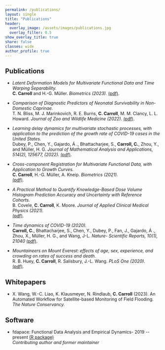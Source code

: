 ```yaml
---
permalink: /publications/
layout: single
title: "Publications"
header:
  overlay_image: /assets/images/publications.jpg
  overlay_filter: 0.5
show_overlay_title: true
share: false
classes: wide
author_profile: true  
---
```



Publications
---------------

+ _Latent Deformation Models for Multivariate Functional Data and Time Warping Separability._<br/>
<b>C. Carroll</b> and H.-G. Müller.  _Biometrics  (2023)._ <a href="/assets/pdf/warpingsep.pdf" target="_blank">(pdf)</a>.

+ _Comparison of Diagnostic Predictors of Neonatal Survivability in Non-Domestic Caprinae._<br/>
T. N. Bliss, M. J. Marinkovich, R. E. Burns, <b>C. Carroll</b>, M. M. Clancy, L. L. Howard. _Journal of Zoo and Wildlife Medicine (2022)._ <a href="/assets/pdf/goats.pdf" target="_blank">(pdf)</a>.

+ _Learning delay dynamics for multivariate stochastic processes, with application to the prediction of the growth rate of COVID-19 cases in the United States._ <br/>
Dubey, P., Chen, Y., Gajardo, Á ., Bhattacharjee, S., <b>Carroll, C.</b>, Zhou, Y.,  and Müller, H. G.  _Journal of Mathematical Analysis and Applications, 514(2), 125677, (2022)._ <a href="/assets/pdf/covid_delay.pdf" target="_blank">(pdf)</a>. <br/>

+  _Cross-component Registration for Multivariate Functional Data, with Application to Growth Curves._<br/>
<b>C. Carroll</b>, H.-G. Müller, A. Kneip.  _Biometrics (2021)._ <br/> <a href="/assets/pdf/xcr.pdf" target="_blank">(pdf)</a>.

+  _A Practical Method to Quantify Knowledge-Based Dose Volume Histogram Prediction Accuracy and Uncertainty with Reference Cohorts._ <br/>
B. Covele, <b>C. Carroll</b>, K. Moore. _Journal of Applied Clinical Medical Physics (2021)._ <br/> <a href="/assets/pdf/dvh.pdf" target="_blank">(pdf)</a>.


+  _Time dynamics of COVID-19 (2020)._ <br/>
<b>Carroll, C.</b>, Bhattacharjee, S., Chen, Y., Dubey, P., Fan, J., Gajardo, Á ., Zhou, X., Müller, H. G., and Wang, J-L. _Nature- Scientific Reports, 10(1), 21040_ <a href="/assets/pdf/covid.pdf" target="_blank">(pdf)</a>. <br/>

+ _Mountaineers on Mount Everest: effects of age, sex, experience, and crowding on rates of success and death._ <br/>
R. B. Huey, <b>C. Carroll</b>, R. Salisbury, J.-L. Wang. _PLoS One (2020)._ <br/> <a href="/assets/pdf/everest.pdf" target="_blank">(pdf)</a>.


Whitepapers
---------------
+ X. Wang, W.-C. Liao, K. Klausmeyer, N. Rindlaub, <b>C. Carroll</b> (2023). An Automated Workflow for Satellite-based Monitoring of Field Flooding. _The Nature Conservancy._

Software
---------------

+ fdapace: Functional Data Analysis and Empirical Dynamics- 2019 -- present  [(R package)](https://cran.r-project.org/web/packages/fdapace/index.html)<br/>
_Contributing author and former maintainer_ <a href="/assets/images/fdapace_download.png" target="_blank"></a> <br/>

